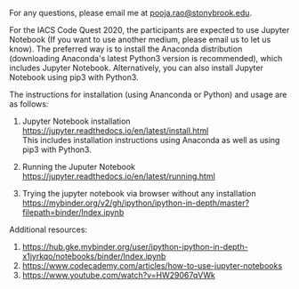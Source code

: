For any questions, please email me at pooja.rao@stonybrook.edu.

For the IACS Code Quest 2020, the participants are expected to use Jupyter Notebook (If you want to use another medium, please email us to let us know). The preferred way is to install the Anaconda distribution (downloading Anaconda's latest Python3 version is recommended), which includes Jupyter Notebook. Alternatively, you can also install Jupyter Notebook using pip3 with Python3.

The instructions for installation (using Ananconda or Python) and usage are as follows:

1. Jupyter Notebook installation\
   https://jupyter.readthedocs.io/en/latest/install.html \
   This includes installation instructions using Anaconda as well as using pip3 with Python3.
   
2. Running the Juputer Notebook\
   https://jupyter.readthedocs.io/en/latest/running.html 
   
3. Trying the jupyter notebook via browser without any installation\
   https://mybinder.org/v2/gh/ipython/ipython-in-depth/master?filepath=binder/Index.ipynb
   

Additional resources:

1. https://hub.gke.mybinder.org/user/ipython-ipython-in-depth-x1jyrkqo/notebooks/binder/Index.ipynb
2. https://www.codecademy.com/articles/how-to-use-jupyter-notebooks
3. https://www.youtube.com/watch?v=HW29067qVWk
 
